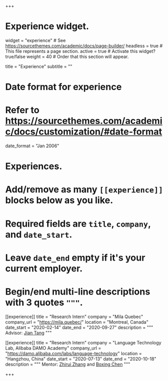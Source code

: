 +++
# Experience widget.
widget = "experience"  # See https://sourcethemes.com/academic/docs/page-builder/
headless = true  # This file represents a page section.
active = true  # Activate this widget? true/false
weight = 40  # Order that this section will appear.

title = "Experience"
subtitle = ""

# Date format for experience
#   Refer to https://sourcethemes.com/academic/docs/customization/#date-format
date_format = "Jan 2006"

# Experiences.
#   Add/remove as many `[[experience]]` blocks below as you like.
#   Required fields are `title`, `company`, and `date_start`.
#   Leave `date_end` empty if it's your current employer.
#   Begin/end multi-line descriptions with 3 quotes `"""`.

[[experience]]
  title = "Research Intern"
  company = "Mila Quebec"
  company_url = "https://mila.quebec/"
  location = "Montreal, Canada"
  date_start = "2020-02-14"
  date_end = "2020-09-27"
  description = """
  Advisor: [Jian Tang](https://jian-tang.com/)
  """

[[experience]]
  title = "Research Intern"
  company = "Language Technology Lab, Alibaba DAMO Academy"
  company_url = "https://damo.alibaba.com/labs/language-technology"
  location = "Hangzhou, China"
  date_start = "2020-07-13"
  date_end = "2020-10-18"
  description = """
  Mentor: [Zhirui Zhang](https://zrustc.github.io/) and [Boxing Chen](https://sites.google.com/site/chenboxing/)
  """

+++
